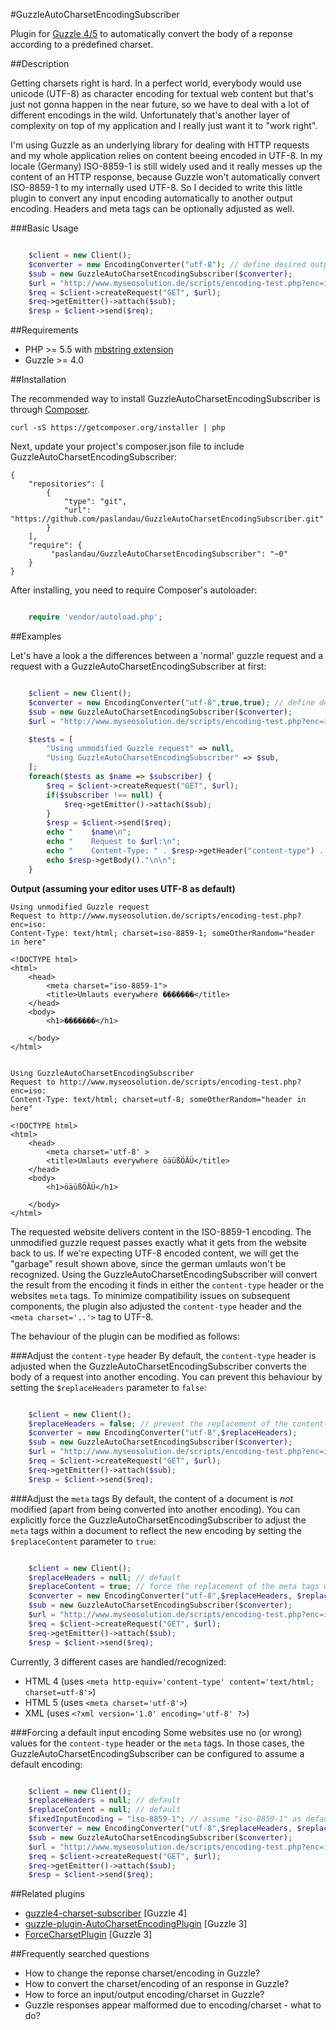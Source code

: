 #GuzzleAutoCharsetEncodingSubscriber

Plugin for [Guzzle 4/5](https://github.com/scripts/guzzle) to automatically convert the body of a reponse according to a predefined charset.

##Description

Getting charsets right is hard. In a perfect world, everybody would use unicode (UTF-8) as character encoding for textual web content but that's just not 
gonna happen in the near future, so we have to deal with a lot of different encodings in the wild. Unfortunately that's another layer of complexity on top 
of my application and I really just want it to "work right".

I'm using Guzzle as an underlying library for dealing with HTTP requests and my whole application relies on content beeing encoded in UTF-8. In my locale (Germany)
ISO-8859-1 is still widely used and it really messes up the content of an HTTP response, because Guzzle won't automatically convert ISO-8859-1 to my internally used
UTF-8. So I decided to write this little plugin to convert any input encoding automatically to another output encoding. Headers and meta tags can be optionally adjusted as well.

###Basic Usage
```php

    $client = new Client();
    $converter = new EncodingConverter("utf-8"); // define desired output encoding
    $sub = new GuzzleAutoCharsetEncodingSubscriber($converter);
    $url = "http://www.myseosolution.de/scripts/encoding-test.php?enc=iso"; // request website with iso-8859-1 encoding
    $req = $client->createRequest("GET", $url);
    $req->getEmitter()->attach($sub);
    $resp = $client->send($req);
```

##Requirements

- PHP >= 5.5 with [mbstring extension](http://php.net/manual/de/book.mbstring.php)
- Guzzle >= 4.0

##Installation

The recommended way to install GuzzleAutoCharsetEncodingSubscriber is through [Composer](http://getcomposer.org/).

    curl -sS https://getcomposer.org/installer | php

Next, update your project's composer.json file to include GuzzleAutoCharsetEncodingSubscriber:

    {
        "repositories": [
            {
                "type": "git",
                "url": "https://github.com/paslandau/GuzzleAutoCharsetEncodingSubscriber.git"
            }
        ],
        "require": {
             "paslandau/GuzzleAutoCharsetEncodingSubscriber": "~0"
        }
    }

After installing, you need to require Composer's autoloader:
```php

    require 'vendor/autoload.php';
```

##Examples

Let's have a look a the differences between a 'normal' guzzle request and a request with a GuzzleAutoCharsetEncodingSubscriber at first:
```php

    $client = new Client();
    $converter = new EncodingConverter("utf-8",true,true); // define desired output encoding
    $sub = new GuzzleAutoCharsetEncodingSubscriber($converter);
    $url = "http://www.myseosolution.de/scripts/encoding-test.php?enc=iso";

    $tests = [
        "Using unmodified Guzzle request" => null,
        "Using GuzzleAutoCharsetEncodingSubscriber" => $sub,
    ];
    foreach($tests as $name => $subscriber) {
        $req = $client->createRequest("GET", $url);
        if($subscriber !== null) {
            $req->getEmitter()->attach($sub);
        }
        $resp = $client->send($req);
        echo "    $name\n";
        echo "    Request to $url:\n";
        echo "    Content-Type: " . $resp->getHeader("content-type") . "\n\n";
        echo $resp->getBody()."\n\n";
    }
```
    
**Output (assuming your editor uses UTF-8 as default)**

    Using unmodified Guzzle request
    Request to http://www.myseosolution.de/scripts/encoding-test.php?enc=iso:
    Content-Type: text/html; charset=iso-8859-1; someOtherRandom="header in here"

    <!DOCTYPE html>
    <html>
        <head>
            <meta charset="iso-8859-1">
            <title>Umlauts everywhere �������</title>
        </head>
        <body>
            <h1>�������</h1>
            
        </body>
    </html>


    Using GuzzleAutoCharsetEncodingSubscriber
    Request to http://www.myseosolution.de/scripts/encoding-test.php?enc=iso:
    Content-Type: text/html; charset=utf-8; someOtherRandom="header in here"

    <!DOCTYPE html>
    <html>
        <head>
            <meta charset='utf-8' >
            <title>Umlauts everywhere öäüßÖÄÜ</title>
        </head>
        <body>
            <h1>öäüßÖÄÜ</h1>
            
        </body>
    </html>
    
The requested website delivers content in the ISO-8859-1 encoding. The unmodified guzzle request passes exactly what it gets from the website back to us. 
If we're expecting UTF-8 encoded content, we will get the "garbage" result shown above, since the german umlauts won't be recognized. Using the GuzzleAutoCharsetEncodingSubscriber
will convert the result from the encoding it finds in either the `content-type` header or the websites `meta` tags. To minimize compatibility issues on
subsequent components, the plugin also adjusted the `content-type` header and the `<meta charset='..'>` tag to UTF-8.

The behaviour of the plugin can be modified as follows:

###Adjust the `content-type` header
By default, the `content-type` header is adjusted when the GuzzleAutoCharsetEncodingSubscriber converts the body of a request into another encoding. 
You can prevent this behaviour by setting the `$replaceHeaders` parameter to `false`:
```php

    $client = new Client();
    $replaceHeaders = false; // prevent the replacement of the content-type header
    $converter = new EncodingConverter("utf-8",$replaceHeaders);
    $sub = new GuzzleAutoCharsetEncodingSubscriber($converter);
    $url = "http://www.myseosolution.de/scripts/encoding-test.php?enc=iso";
    $req = $client->createRequest("GET", $url);
    $req->getEmitter()->attach($sub);
    $resp = $client->send($req);
```

###Adjust the `meta` tags
By default, the content of a document is _not_ modified (apart from being converted into another encoding). You can explicitly force the GuzzleAutoCharsetEncodingSubscriber
to adjust the `meta` tags within a document to reflect the new encoding by setting the `$replaceContent` parameter to `true`:
```php

    $client = new Client();
    $replaceHeaders = null; // default
    $replaceContent = true; // force the replacement of the meta tags within the content
    $converter = new EncodingConverter("utf-8",$replaceHeaders, $replaceContent);
    $sub = new GuzzleAutoCharsetEncodingSubscriber($converter);
    $url = "http://www.myseosolution.de/scripts/encoding-test.php?enc=iso";
    $req = $client->createRequest("GET", $url);
    $req->getEmitter()->attach($sub);
    $resp = $client->send($req);
```
   
Currently, 3 different cases are handled/recognized:

- HTML 4 (uses `<meta http-equiv='content-type' content='text/html; charset=utf-8'>`)
- HTML 5 (uses `<meta charset='utf-8'>`)
- XML (uses `<?xml version='1.0' encoding='utf-8' ?>`)

###Forcing a default input encoding
Some websites use no (or wrong) values for the `content-type` header or the `meta` tags. In those cases, the GuzzleAutoCharsetEncodingSubscriber can be configured to 
assume a default encoding:
```php

    $client = new Client();
    $replaceHeaders = null; // default
    $replaceContent = null; // default
    $fixedInputEncoding = "iso-8859-1"; // assume "iso-8859-1" as default encoding
    $converter = new EncodingConverter("utf-8",$replaceHeaders, $replaceContent,$fixedInputEncoding);
    $sub = new GuzzleAutoCharsetEncodingSubscriber($converter);
    $url = "http://www.myseosolution.de/scripts/encoding-test.php?enc=iso&header=false&meta=false"; // hide charset from header and meta tags
    $req = $client->createRequest("GET", $url);
    $req->getEmitter()->attach($sub);
    $resp = $client->send($req);
```

##Related plugins

- [guzzle4-charset-subscriber](https://github.com/sasezaki/guzzle4-charset-subscriber) [Guzzle 4]
- [guzzle-plugin-AutoCharsetEncodingPlugin](https://github.com/diggin/guzzle-plugin-AutoCharsetEncodingPlugin) [Guzzle 3]
- [ForceCharsetPlugin](https://gist.github.com/pschultz/6554265) [Guzzle 3]

##Frequently searched questions

- How to change the reponse charset/encoding in Guzzle?
- How to convert the charset/encoding of an response in Guzzle?
- How to force an input/output encoding/charset in Guzzle?
- Guzzle responses appear malformed due to encoding/charset - what to do?